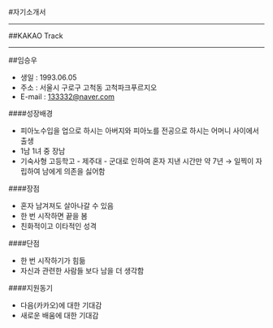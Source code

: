 #자기소개서
- - -
##KAKAO Track
- - -
##임승우

* 생일 : 1993.06.05
* 주소 : 서울시 구로구 고척동 고척파크푸르지오
* E-mail : 133332@naver.com

####성장배경

* 피아노수입을 업으로 하시는 아버지와 피아노를 전공으로 하시는 어머니 사이에서 출생
* 1남 1녀 중 장남
* 기숙사형 고등학고 - 제주대 - 군대로 인하여 혼자 지낸 시간만 약 7년
→ 일찍이 자립하여 남에게 의존을 싫어함

####장점

* 혼자 남겨져도 살아나갈 수 있음
* 한 번 시작하면 끝을 봄
* 친화적이고 이타적인 성격

####단점

* 한 번 시작하기가 힘듦
* 자신과 관련한 사람들 보다 남을 더 생각함

####지원동기

* 다음(카카오)에 대한 기대감
* 새로운 배움에 대한 기대감